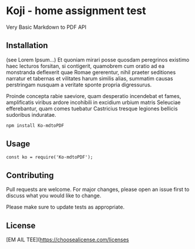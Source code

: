 # Koji - home assignment test

Very Basic Markdown to PDF API 

## Installation

(see Lorem Ipsum...)
Et quoniam mirari posse quosdam peregrinos existimo haec lecturos forsitan, si contigerit, quamobrem cum oratio ad ea monstranda deflexerit quae Romae gererentur, nihil praeter seditiones narratur et tabernas et vilitates harum similis alias, summatim causas perstringam nusquam a veritate sponte propria digressurus.

Proinde concepta rabie saeviore, quam desperatio incendebat et fames, amplificatis viribus ardore incohibili in excidium urbium matris Seleuciae efferebantur, quam comes tuebatur Castricius tresque legiones bellicis sudoribus induratae.

```bash
npm install Ko-mdtoPDF
```

## Usage

```express js
const ko = require('Ko-mdtoPDF');
```

## Contributing
Pull requests are welcome. For major changes, please open an issue first to discuss what you would like to change.

Please make sure to update tests as appropriate.

## License
[EM AIL TEE](https://choosealicense.com/licenses